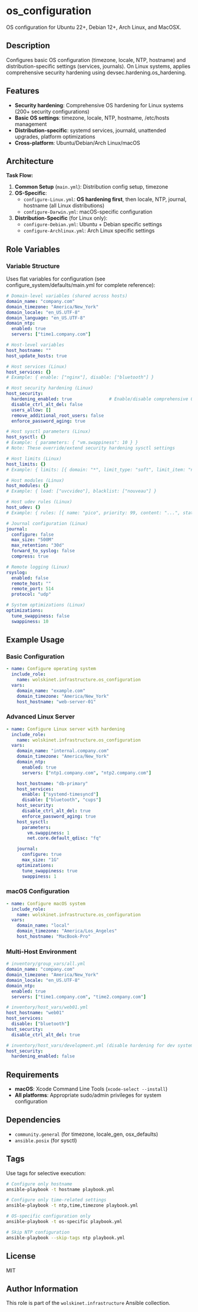 # os_configuration

OS configuration for Ubuntu 22+, Debian 12+, Arch Linux, and MacOSX.

## Description

Configures basic OS configuration (timezone, locale, NTP, hostname) and distribution-specific settings (services, journals). On Linux systems, applies comprehensive security hardening using devsec.hardening.os_hardening.

## Features

- **Security hardening**: Comprehensive OS hardening for Linux systems (200+ security configurations)
- **Basic OS settings**: timezone, locale, NTP, hostname, /etc/hosts management
- **Distribution-specific**: systemd services, journald, unattended upgrades, platform optimizations
- **Cross-platform**: Ubuntu/Debian/Arch Linux/macOS

## Architecture

**Task Flow:**

1. **Common Setup** (`main.yml`): Distribution config setup, timezone
2. **OS-Specific**:
   - `configure-Linux.yml`: **OS hardening first**, then locale, NTP, journal, hostname (all Linux distributions)
   - `configure-Darwin.yml`: macOS-specific configuration
3. **Distribution-Specific** (for Linux only):
   - `configure-Debian.yml`: Ubuntu + Debian specific settings
   - `configure-Archlinux.yml`: Arch Linux specific settings

## Role Variables

### Variable Structure

Uses flat variables for configuration (see configure_system/defaults/main.yml for complete reference):

```yaml
# Domain-level variables (shared across hosts)
domain_name: "company.com"
domain_timezone: "America/New_York"
domain_locale: "en_US.UTF-8"
domain_language: "en_US.UTF-8"
domain_ntp:
  enabled: true
  servers: ["time1.company.com"]

# Host-level variables
host_hostname: ""
host_update_hosts: true

# Host services (Linux)
host_services: {}
# Example: { enable: ["nginx"], disable: ["bluetooth"] }

# Host security hardening (Linux)
host_security:
  hardening_enabled: true              # Enable/disable comprehensive OS hardening
  disable_ctrl_alt_del: false
  users_allow: []
  remove_additional_root_users: false
  enforce_password_aging: true

# Host sysctl parameters (Linux)
host_sysctl: {}
# Example: { parameters: { "vm.swappiness": 10 } }
# Note: These override/extend security hardening sysctl settings

# Host limits (Linux)
host_limits: {}
# Example: { limits: [{ domain: "*", limit_type: "soft", limit_item: "nofile", value: 65536 }] }

# Host modules (Linux)
host_modules: {}
# Example: { load: ["uvcvideo"], blacklist: ["nouveau"] }

# Host udev rules (Linux)
host_udev: {}
# Example: { rules: [{ name: "pico", priority: 99, content: "...", state: "present" }] }

# Journal configuration (Linux)
journal:
  configure: false
  max_size: "500M"
  max_retention: "30d"
  forward_to_syslog: false
  compress: true

# Remote logging (Linux)
rsyslog:
  enabled: false
  remote_host: ""
  remote_port: 514
  protocol: "udp"

# System optimizations (Linux)
optimizations:
  tune_swappiness: false
  swappiness: 10
```

## Example Usage

### Basic Configuration

```yaml
- name: Configure operating system
  include_role:
    name: wolskinet.infrastructure.os_configuration
  vars:
    domain_name: "example.com"
    domain_timezone: "America/New_York"
    host_hostname: "web-server-01"
```

### Advanced Linux Server

```yaml
- name: Configure Linux server with hardening
  include_role:
    name: wolskinet.infrastructure.os_configuration
  vars:
    domain_name: "internal.company.com"
    domain_timezone: "America/New_York"
    domain_ntp:
      enabled: true
      servers: ["ntp1.company.com", "ntp2.company.com"]

    host_hostname: "db-primary"
    host_services:
      enable: ["systemd-timesyncd"]
      disable: ["bluetooth", "cups"]
    host_security:
      disable_ctrl_alt_del: true
      enforce_password_aging: true
    host_sysctl:
      parameters:
        vm.swappiness: 1
        net.core.default_qdisc: "fq"

    journal:
      configure: true
      max_size: "1G"
    optimizations:
      tune_swappiness: true
      swappiness: 1
```

### macOS Configuration

```yaml
- name: Configure macOS system
  include_role:
    name: wolskinet.infrastructure.os_configuration
  vars:
    domain_name: "local"
    domain_timezone: "America/Los_Angeles"
    host_hostname: "MacBook-Pro"
```

### Multi-Host Environment

```yaml
# inventory/group_vars/all.yml
domain_name: "company.com"
domain_timezone: "America/New_York"
domain_locale: "en_US.UTF-8"
domain_ntp:
  enabled: true
  servers: ["time1.company.com", "time2.company.com"]

# inventory/host_vars/web01.yml
host_hostname: "web01"
host_services:
  disable: ["bluetooth"]
host_security:
  disable_ctrl_alt_del: true

# inventory/host_vars/development.yml (disable hardening for dev systems)
host_security:
  hardening_enabled: false
```

## Requirements

- **macOS**: Xcode Command Line Tools (`xcode-select --install`)
- **All platforms**: Appropriate sudo/admin privileges for system configuration

## Dependencies

- `community.general` (for timezone, locale_gen, osx_defaults)
- `ansible.posix` (for sysctl)

## Tags

Use tags for selective execution:

```bash
# Configure only hostname
ansible-playbook -t hostname playbook.yml

# Configure only time-related settings
ansible-playbook -t ntp,time,timezone playbook.yml

# OS-specific configuration only
ansible-playbook -t os-specific playbook.yml

# Skip NTP configuration
ansible-playbook --skip-tags ntp playbook.yml
```

## License

MIT

## Author Information

This role is part of the `wolskinet.infrastructure` Ansible collection.

